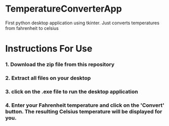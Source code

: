 # TemperatureConverterApp
First python desktop application using tkinter. Just converts temperatures from fahrenheit to celsius

# Instructions For Use
### 1. Download the zip file from this repository
### 2. Extract all files on your desktop
### 3. click on the .exe file to run the desktop application
### 4. Enter your Fahrenheit temperature and click on the 'Convert' button. The resulting Celsius temperature will be displayed for you.
